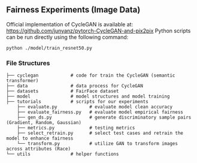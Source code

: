 ## Fairness Experiments (Image Data)

Official implementation of CycleGAN is available at: https://github.com/junyanz/pytorch-CycleGAN-and-pix2pix
Python scripts can be run directly using the following command: 
```shell
python ./model/train_resnet50.py  
```

### File Structures 
```shell
├── cyclegan            # code for train the CycleGAN (semantic transformer)
├── data                # data process for CycleGAN
├── datasets            # FairFace dataset
├── model               # model structures and model training
├── tutorials           # scripts for our experiments
    ├── evaluate.py            # evaluate model clean accuracy  
    ├── evaluate_fairness.py   # evaluate model empirical fairness
    ├── gen_ds.py              # generate discriminatory sample pairs (Gradient, Random, Gaussian)
    ├── metrics.py             # testing metrics  
    ├── select_retrain.py      # select test cases and retrain the model to enhance fairness
    └── transform.py           # utilize GAN to transform images across attributes (Race)   
└── utils               # helper functions
```

